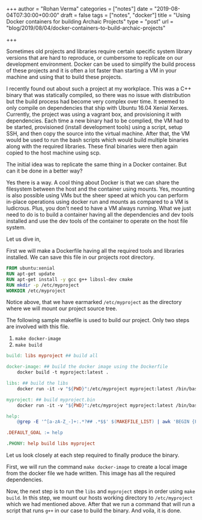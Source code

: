 +++
author = "Rohan Verma"
categories = ["notes"]
date = "2019-08-04T07:30:00+00:00"
draft = false
tags = ["notes", "docker"]
title = "Using Docker containers for building Archaic Projects"
type = "post"
url = "blog/2019/08/04/docker-containers-to-build-archaic-projects"

+++

Sometimes old projects and libraries require certain specific system library versions that are hard to reproduce, or cumbersome to replicate on our development environment. Docker can be used to simplify the build process of these projects and it is often a lot faster than starting a VM in your machine and using that to build these projects.

I recently found out about such a project at my workplace. This was a C++ binary that was statically compiled, so there was no issue with distribution but the build process had become very complex over time. It seemed to only compile on dependencies that ship with Ubuntu 16.04 Xenial Xerxes. Currently, the project was using a vagrant box, and provisioning it with dependencies. Each time a new binary had to be complied, the VM had to be started, provisioned (install development tools) using a script, setup SSH, and then copy the source into the virtual machine. After that, the VM would be used to run the bash scripts which would build multiple binaries along with the required libraries. These final binaries were then again copied to the host machine using scp.

The initial idea was to replicate the same thing in a Docker container. But can it be done in a better way? 

Yes there is a way. A cool thing about Docker is that we can share the filesystem between the host and the container using mounts. Yes, mounting is also possible using VMs but the sheer speed at which you can perform in-place operations using docker run and mounts as compared to a VM is ludicrous. Plus, you don't need to have a VM always running. What we just need to do is to build a container having all the dependencies and dev tools installed and use the dev tools of the container to operate on the host file system. 

Let us dive in,

First we will make a Dockerfile having all the required tools and libraries installed. We can save this file in our projects root directory. 

```Dockerfile
FROM ubuntu:xenial
RUN apt-get update 
RUN apt-get install -y gcc g++ libssl-dev cmake
RUN mkdir -p /etc/myproject
WORKDIR /etc/myproject
```

Notice above, that we have earmarked `/etc/myproject` as the directory where we will mount our project source tree.

The following sample makefile is used to build our project. Only two steps are involved with this file.

1. `make docker-image`
2. `make build`

```Makefile
build: libs myproject ## build all

docker-image: ## build the docker image using the Dockerfile
	docker build -t myproject:latest .

libs: ## build the libs
	docker run -it -v "${PWD}":/etc/myproject myproject:latest /bin/bash -c 'cd build && chmod +x build-libs && ./build-libs'

myproject: ## build myproject.bin
	docker run -it -v "${PWD}":/etc/myproject myproject:latest /bin/bash -c 'cd build && chmod +x build-main && ./build-main'

help:
	@grep -E '^[a-zA-Z_-]+:.*?## .*$$' $(MAKEFILE_LIST) | awk 'BEGIN {FS = ":.*?## "}; {printf "\033[36m%-30s\033[0m %s\n", $$1, $$2}'

.DEFAULT_GOAL := help

.PHONY: help build libs myproject
```

Let us look closely at each step required to finally produce the binary.

First, we will run the command `make docker-image` to create a local image from the docker file we hade written. This image has all the required dependencies.

Now, the next step is to run the `libs` and `myproject` steps in order using `make build`. In this step, we mount our hosts working directory to `/etc/myproject` which we had mentioned above. After that we run a command that will run a script that runs `g++` in our case to build the binary. And voila, it is done.